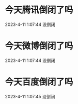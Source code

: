 # 今天腾讯倒闭了吗

2023-4-11 1:07:44 没倒闭

# 今天微博倒闭了吗

2023-4-11 1:07:44 没倒闭

# 今天百度倒闭了吗

2023-4-11 1:07:45 没倒闭

